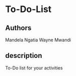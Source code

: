 # To-Do-List
## Authors 
Mandela Ngatia
Wayne Mwandi
## description
To-Do list for your activities 

